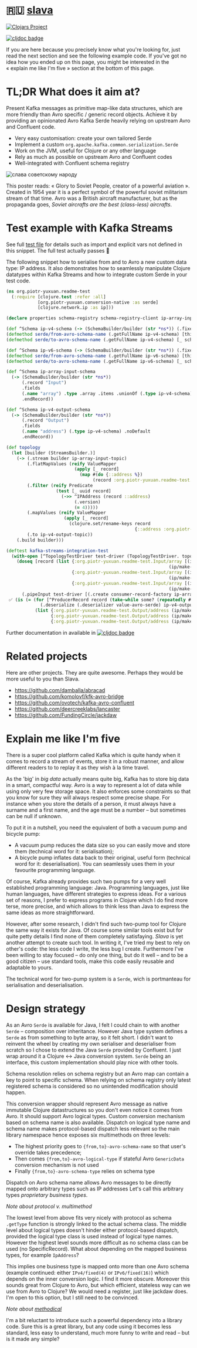 # 🇷🇺 [slava](https://clojars.org/slava)

[![Clojars Project](https://img.shields.io/clojars/v/org.piotr-yuxuan.svg)](https://clojars.org/com.slava)

[![cljdoc badge](https://cljdoc.org/badge/com.slava/com.slava)](https://cljdoc.org/d/com.slava/com.slava)

If you are here because you precisely know what you're looking for,
just read the next section and see the following example code. If
you've got no idea how you ended up on this page, you might be
interested in the « explain me like I'm five » section at the bottom
of this page.

# TL;DR What does it aim at?

Present Kafka messages as primitive map-like data structures, which
are more friendly than Avro specific / generic record objects. Achieve
it by providing an opinionated Avro Kafka Serde heavily relying on
upstream Avro and Confluent code.

- Very easy customisation: create your own tailored Serde
- Implement a custom `org.apache.kafka.common.serialization.Serde`
- Work on the JVM, useful for Clojure or any other language
- Rely as much as possible on upstream Avro and Confluent codes
- Well-integrated with Confluent schema registry

![слава советскому народу](resources/слава-советскому-народу.jpg)

This poster reads: « Glory to Soviet People, creator of a powerful
aviation ». Created in 1954 year it is a perfect symbol of the
powerful soviet militarism stream of that time. Avro was a British
aircraft manufacturer, but as the propaganda goes, _Soviet aircrafts
are the best (class-less) aircrafts_.

# Test example with Kafka Streams

See full [test
file](https://github.com/piotr-yuxuan/slava/blob/master/src/test/clojure/com/slava/readme_test.clj)
for details such as import and explicit vars not defined in this
snippet. The full test actually passes 🤗

The following snippet how to serialise from and to Avro a new custom
data type: IP address. It also demonstrates how to seamlessly
manipulate Clojure datatypes within Kafka Streams and how to integrate
custom Serde in your test code.

``` clojure
(ns org.piotr-yuxuan.readme-test
  (:require [clojure.test :refer :all]
            [org.piotr-yuxuan.conversion-native :as serde]
            [clojure.network.ip :as ip]))

(declare properties schema-registry schema-registry-client ip-array-input-topic ip-v4-output-topic)

(def ^Schema ip-v4-schema (-> (SchemaBuilder/builder (str *ns*)) (.fixed "IPv4") (.size 4)))
(defmethod serde/from-avro-schema-name (.getFullName ip-v4-schema) [this schema ^GenericData$Fixed data] …)
(defmethod serde/to-avro-schema-name (.getFullName ip-v4-schema) [_ schema ^IPAddress ip-adress] …)

(def ^Schema ip-v6-schema (-> (SchemaBuilder/builder (str *ns*)) (.fixed "IPv6") (.size 16)))
(defmethod serde/from-avro-schema-name (.getFullName ip-v6-schema) [this schema ^GenericData$Fixed data] …)
(defmethod serde/to-avro-schema-name (.getFullName ip-v6-schema) [_ schema ^IPAddress ip-adress] …)

(def ^Schema ip-array-input-schema
  (-> (SchemaBuilder/builder (str *ns*))
      (.record "Input")
      .fields
      (.name "array") .type .array .items .unionOf (.type ip-v4-schema) .and (.type ip-v6-schema) .endUnion .noDefault
      .endRecord))

(def ^Schema ip-v4-output-schema
  (-> (SchemaBuilder/builder (str *ns*))
      (.record "Output")
      .fields
      (.name "address") (.type ip-v4-schema) .noDefault
      .endRecord))

(def topology
  (let [builder (StreamsBuilder.)]
    (-> (.stream builder ip-array-input-topic)
        (.flatMapValues (reify ValueMapper
                          (apply [_ record]
                            (map #(do {::address %})
                                 (record :org.piotr-yuxuan.readme-test.Input/array)))))
        (.filter (reify Predicate
                   (test [_ uuid record]
                     (->> ^IPAddress (record ::address)
                          (.version)
                          (= 4)))))
        (.mapValues (reify ValueMapper
                      (apply [_ record]
                        (clojure.set/rename-keys record
                                                 {::address :org.piotr-yuxuan.readme-test.Output/address}))))
        (.to ip-v4-output-topic))
    (.build builder)))

(deftest kafka-streams-integration-test
  (with-open [^TopologyTestDriver test-driver (TopologyTestDriver. topology properties)]
    (doseq [record (list {:org.piotr-yuxuan.readme-test.Input/array [(ip/make-ip-address "192.168.1.1")
                                                              (ip/make-ip-address "1::1")]}
                         {:org.piotr-yuxuan.readme-test.Input/array [(ip/make-ip-address "1::2")
                                                              (ip/make-ip-address "1::3")]}
                         {:org.piotr-yuxuan.readme-test.Input/array [(ip/make-ip-address "192.168.1.2")
                                                              (ip/make-ip-address "192.168.1.3")]})]
      (.pipeInput test-driver [(.create consumer-record-factory ip-array-input-topic (UUID/randomUUID) record)]))
 ✅ (is (= (for [^ProducerRecord record (take-while some? (repeatedly #(.readOutput test-driver ip-v4-output-topic)))]
             (.deserialize (.deserializer value-avro-serde) ip-v4-output-topic (.value ^ProducerRecord record)))
           (list {:org.piotr-yuxuan.readme-test.Output/address (ip/make-ip-address "192.168.1.1")}
                 {:org.piotr-yuxuan.readme-test.Output/address (ip/make-ip-address "192.168.1.2")}
                 {:org.piotr-yuxuan.readme-test.Output/address (ip/make-ip-address "192.168.1.3")})))))


```

Further documentation in available in [![cljdoc badge](https://cljdoc.org/badge/com.slava/com.slava)](https://cljdoc.org/d/com.slava/com.slava)

# Related projects

Here are other projects. They are quite awesome. Perhaps they would be
more useful to you than Slava.

- https://github.com/damballa/abracad
- https://github.com/komolovf/kfk-avro-bridge
- https://github.com/ovotech/kafka-avro-confluent
- https://github.com/deercreeklabs/lancaster
- https://github.com/FundingCircle/jackdaw

# Explain me like I'm five

There is a super cool platform called Kafka which is quite handy when
it comes to record a stream of events, store it in a robust manner,
and allow different readers to to replay it as they wish à la time
travel.

As the 'big' in _big data_ actually means quite big, Kafka has to
store big data in a smart, compactful way. Avro is a way to represent
a lot of data while using only very few storage space. It also
enforces some constraints so that you know for sure they will always
respect some precise shape. For instance when you store the details of
a person, it must always have a surname and a first name, and the age
must be a number – but sometimes can be null if unknown.

To put it in a nutshell, you need the equivalent of both a vacuum pump
and bicycle pump:

- A vacuum pump reduces the data size so you can easily move and store
  them (technical word for it: serialisation);
- A bicycle pump inflates data back to their original, useful form
  (technical word for it: deserialisation). You can seamlessly uses
  them in your favourite programming language.

Of course, Kafka already provides such two pumps for a very well
established programming language: Java. Programming languages, just
like human languages, have different strategies to express ideas. For
a various set of reasons, I prefer to express programs in Clojure
which I do find more terse, more precise, and which allows to think
less than Java to express the same ideas as more straightforward.

However, after some research, I didn't find such two-pump tool for
Clojure the same way it exists for Java. Of course some similar tools
exist but for quite petty details I find none of them completely
satisfaying. _Slava_ is yet another attempt to create such tool. In
writing it, I've tried my best to rely on other's code: the less code
I write, the less bug I create. Furthermore I've been willing to stay
focused – do only one thing, but do it well – and to be a good citizen
– use standard tools, make this code easily reusable and adaptable to
yours.

The technical word for two-pump system is a `Serde`, wich is portmanteau
for serialisation and deserialisation.

# Design strategy

As an Avro `Serde` is available for Java, I felt I could chain to with
another `Serde` – composition over inheritance. However Java type
system defines a `Serde` as from something to byte array, so it felt
short. I didn't want to reinvent the wheel by creating my own
serialiser and deserialiser from scratch so I chose to extend the Java
`Serde` provided by Confluent. I just wrap around it a Clojure
<-> Java conversion system. `Serde` being an interface, this custom
implementation should play nice with other tools.

Schema resolution relies on schema registry but an Avro map can
contain a key to point to specific schema. When relying on schema
registry only latest registered schema is considered so no unintended
modification should happen.

This conversion wrapper should represent Avro message as native
immutable Clojure datastructures so you don't even notice it comes
from Avro. It should support Avro logical types. Custom conversion
mechanism based on schema name is also available. Dispatch on logical
type name and schema name makes protocol-based dispatch less relevant
so the main library namespace hence exposes six multimethods on three
levels:

- The highest priority goes to `{from,to}-avro-schema-name` so that
  user's override takes precedence;
- Then comes `{from,to}-avro-logical-type` if stateful Avro
  `GenericData` conversion mechanism is not used
- Finally `{from,to}-avro-schema-type` relies on schema type

Dispatch on Avro schema name allows Avro messages to be directly
mapped onto arbitrary types such as IP addresses Let's call this
arbitrary types _proprietary business types_.

*Note about protocol v. multimethod*

The lowest level from above fits very nicely with protocol as schema
`.getType` function is strongly linked to the actual schema class. The
middle level about logical types doesn't hinder either protocol-based
dispatch, provided the logical type class is used instead of logical
type names. However the highest level sounds more difficult as no
schema class can be used (no SpecificRecord). What about depending on
the mapped business types, for example `IpAddress`?

This implies one business type is mapped onto more than one Avro
schema (example continued: either `IPv4/fixed(4)` or `IPv6/fixed(16)`)
which depends on the inner conversion logic. I find it more
obscure. Moreover this sounds great from Clojure to Avro, but which
efficient, stateless way can we use from Avro to Clojure? We would
need a register, just like jackdaw does. I'm open to this option, but
I still need to be convinced.

*Note about [methodical](https://github.com/camsaul/methodical)*

I'm a bit reluctant to introduce such a powerful dependency into a
library code. Sure this is a great library, but any code using it
becomes less standard, less easy to understand, much more funny to
write and read – but is it made any simple?














